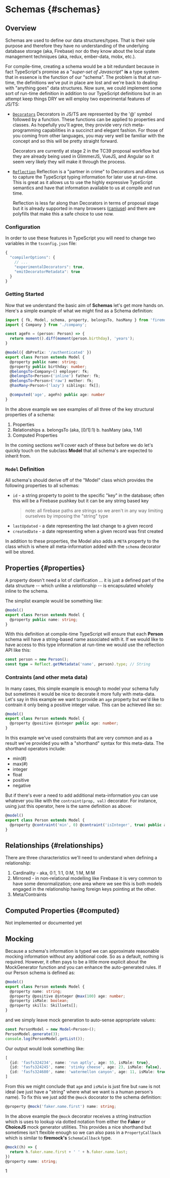 # Schemas {#schemas}

## Overview
Schemas are used to define our data structures/types. That is their sole purpose and therefore they have no understanding of the underlying database storage (aka, Firebase) nor do they know about the local state management techniques (aka, redux, ember-data, mobx, etc.). 

For compile-time, creating a schema would be a bit redundant because in fact TypeScript's promise as a "_super-set of Javascript_" **is** a type system that in essence is the function of our "schema". The problem is that at run-time, the definitions we've put in place are lost and we're back to dealing with "anything goes" data structures. Now sure, we could implement some sort of run-time definition in addition to our TypeScript definitions but in an attempt keep things DRY we will employ two experimental features of JS/TS:

- [`Decorators`](https://github.com/tc39/proposal-decorators)
    Decorators in JS/TS are represented by the '@' symbol followed by a function. These functions can be applied to properties and classes. As hopefully you'll agree, they provide very rich meta-programming capabilities in a succinct and elegant fashion. For those of you coming from other languages, you may very well be familiar with the concept and so this will be pretty straight forward.
    
    Decorators are currently at stage 2 in the TC39 proposal workflow but they are already being used in GlimmerJS, VueJS, and Angular so it seem very likely they will make it through the process.
- [`Reflection`](http://www.ecma-international.org/ecma-262/6.0/#sec-reflection)
    Reflection is a "partner in crime" to Decorators and allows us to capture the TypeScript typing information for later use at run-time. This is great as it allows us to use the highly expressive TypeScript semantics and have that information available to us at compile and run time.

    Reflection is less far along than Decorators in terms of proposal stage but it is already supported in many browsers ([caniuse](http://kangax.github.io/compat-table/es6/#test-Reflect)) and there are polyfills that make this a safe choice to use now. 

### Configuration

In order to use these features in TypeScript you will need to change two variables in the `tsconfig.json` file:

```ts
{
  "compilerOptions": {
    // ...
    "experimentalDecorators": true,
    "emitDecoratorMetadata": true
  }
}
```

### Getting Started

Now that we understand the basic aim of **Schemas** let's get more hands on. Here's a simple example of what we might find as a Schema definition:

```ts
import { fk, Model, schema, property, belongsTo, hasMany } from 'firemodel';
import { Company } from './company';

const ageFn = (person: Person) => {
  return moment().diff(moment(person.birthday), 'years');
}

@model({ dbPrefix: '/authenticated' })
export class Person extends Model {
  @property public name: string;
  @property public birthday: number;
  @belongsTo<Company>() employer: fk;
  @belongsTo<Person>('inline') father: fk;
  @belongsTo<Person>('raw') mother: fk;
  @hasMany<Person>('lazy') siblings: fk[];

  @computed('age', ageFn) public age: number
}
```

In the above example we see examples of all three of the key structural properties of a schema:

1. Properties
2. Relationships
    a. belongsTo (aka, [0/1]:1)
    b. hasMany (aka, 1:M)
3. Computed Properties

In the coming sections we'll cover each of these but before we do let's quickly touch on the subclass **Model** that all schema's are expected to inherit from.



### `Model` Definition

All schema's should derive off of the "Model" class which provides the following properties to all schemas:

  - `id` - a string property to point to the specific "key" in the database; often this will be a Firebase pushkey but it can be any string based key
      > note: all firebase paths are strings so we aren't in any way limiting ourselves by imposing the "string" type
  - `lastUpdated` - a date representing the last change to a given record
  - `createdDate` - a date representing when a given record was first created

In addition to these properties, the Model also adds a `META` property to the class which is where all meta-information added with the `schema` decorator will be stored.
## Properties {#properties}

A property doesn't need a lot of clarification ... it is just a defined part of the data structure -- which unlike a _relationship_ -- is encapsulated wholely inline to the schema.

The simplist example would be something like:

```ts
@model()
export class Person extends Model {
  @property public name: string;
}
```

With this definition at compile-time TypeScript will ensure that each **Person** schema will have a string-based name associated with it. If we would like to have access to this type information at run-time we would use the reflection API like this:

```ts
const person = new Person();
const type = Reflect.getMetadata('name', person).type; // String
```

### Contraints (and other meta data)

In many cases, this simple example is enough to model your schema fully but sometimes it would be nice to decorate it more fully with meta-data. Let's say in this example we want to provide an `age` property but we'd like to contrain it only being a positive integer value. This can be achieved like so:

```ts
@model()
export class Person extends Model {
  @property @positive @integer public age: number;
}
```

In this example we've used constraints that are very common and as a result we've provided you with a "shorthand" syntax for this meta-data. The shorthand operators include:

- min(#)
- max(#)
- integer
- float
- positive
- negative

But if there's ever a need to add additional meta-information you can use whatever you like with the `contraint(prop, val)` decorator. For instance, using just this operator, here is the same definition as above:

```ts
@model()
export class Person extends Model {
  @property @contraint('min', 0) @contraint('isInteger', true) public age: number;
}
```

## Relationships {#relationships}
There are three characteristics we'll need to understand when defining a relationship:

1. Cardinality - aka, 0:1, 1:1, 0:M, 1:M, M:M
2. Mirrored - in non-relational modelling like Firebase it is very common to have some denormalization; one area where we see this is both models engaged in the relationship having foreign keys pointing at the other.
3. Meta/Contraints


## Computed Properties {#computed}

Not implemented or documented yet

## Mocking

Because a schema's information is typed we can approximate reasonable mocking information without any additional code. So as a default, nothing is required. However, it often pays to be a little more explicit about the MockGenerator function and you can enhance the auto-generated rules. If our Person schema is defined as:

```ts
@model()
export class Person extends Model {
  @property name: string;
  @property @positive @integer @max(100) age: number;
  @property isMale: boolean;
  @property skills: Skillsets[];
}
```

and we simply leave mock generation to auto-sense appropriate values:

```ts
const PersonModel = new Model<Person>();
PersonModel.generate(3);
console.log(PersonModel.getList());
```

Our output would look something like:
```ts
[
  {id: 'fasfs324234', name: 'run aptly', age: 55, isMale: true},
  {id: 'fasfs324245', name: 'stinky cheese', age: 23, isMale: false},
  {id: 'fasfs324680', name: 'watermellon canyon', age: 11, isMale: true},
]
```

From this we might conclude that `age` and `isMale` is just fine but `name` is not ideal (we just have a "string" where what we want is a human person's name). To fix this we just add the `@mock` docorator to the schema definition:

```ts
@property @mock('faker.name.first') name: string;
```

In the above example the `@mock` decorator receives a string instruction which is uses to lookup via dotted notation from either the **Faker** or **ChoiceJS** mock generator utilities. This provides a nice shorthand but sometimes isn't flexible enough so we can also pass in a `PropertyCallback` which is similar to **firemock's** `SchemaCallback` type. 

```ts
@mock((h) => {
  return h.faker.name.first + ' ' + h.faker.name.last;
}) 
@property name: string;
```
1
